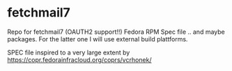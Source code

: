 # fetchmail7
Repo for fetchmail7 (OAUTH2 support!!) Fedora RPM Spec file .. and maybe packages.
For the latter one I will use external build plattforms.

SPEC file inspired to a very large extent by https://copr.fedorainfracloud.org/coprs/vcrhonek/
